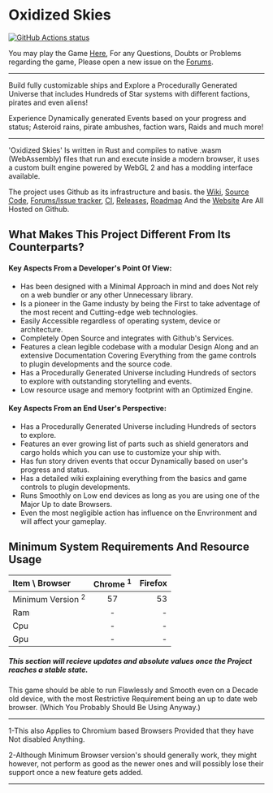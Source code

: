 # Oxidized Skies

<a href="https://github.com/VioletVillain/Oxidized-Skies/actions"><img alt="GitHub Actions status" src="https://github.com/VioletVillain/Oxidized-Skies/workflows/Oxidized-Skies/badge.svg"></a>

You may play the Game [Here](https://VioletVillain.github.io/Oxidized-Skies "Oxidized Skies"), For any Questions, Doubts or Problems regarding the game, Please open a new issue on the [Forums](https://github.com/VioletVillain/Oxidized-Skies/issues "Visit the Forums").

---
Build fully customizable ships and Explore a Procedurally Generated Universe that includes Hundreds of Star systems with different factions, pirates and even aliens!

Experience Dynamically generated Events based on your progress and status; Asteroid rains, pirate ambushes, faction wars, Raids and much more!

---

'Oxidized Skies' Is written in Rust and compiles to native .wasm (WebAssembly) files that run and execute inside a modern browser, it uses a custom built engine powered by WebGL 2 and has a modding interface available.

The project uses Github as its infrastructure and basis.  the [Wiki](https://github.com/VioletVillain/Oxidized-Skies/wiki), [Source Code](https://github.com/VioletVillain/Oxidized-Skies), [Forums/Issue tracker](https://github.com/VioletVillain/Oxidized-Skies/issues), [CI](https://github.com/VioletVillain/Oxidized-Skies/actions), [Releases](https://github.com/VioletVillain/Oxidized-Skies/releases), [Roadmap](https://github.com/VioletVillain/Oxidized-Skies/projects) And the [Website](https://VioletVillain.github.io/Oxidized-Skies/) Are All Hosted on Github.


## What Makes This Project Different From Its Counterparts?

#### Key Aspects From a Developer's Point Of View:

- Has been designed with a Minimal Approach in mind and does Not rely on a web bundler or any other Unnecessary library.
- Is a pioneer in the Game industy by being the First to take adventage of the most recent and Cutting-edge web technologies.
- Easily Accessible regardless of operating system, device or architecture.
- Completely Open Source and integrates with Github's Services.
- Features a clean legible codebase with a modular Design Along and an extensive Documentation Covering Everything from the game controls to plugin developments and the source code.
- Has a Procedurally Generated Universe including Hundreds of sectors to explore with outstanding storytelling and events.
- Low resource usage and memory footprint with an Optimized Engine.

#### Key Aspects From an End User's Perspective:

- Has a Procedurally Generated Universe including Hundreds of sectors to explore.
- Features an ever growing list of parts such as shield generators and cargo holds which you can use to customize your ship with.
- Has fun story driven events that occur Dynamically based on user's progress and status.
- Has a detailed wiki explaining everything from the basics and game controls to plugin developments.
- Runs Smoothly on Low end devices as long as you are using one of the Major Up to date Browsers.
- Even the most negligible action has influence on the Envrironment and will affect your gameplay.

## Minimum System Requirements And Resource Usage

| Item \ Browser | Chrome <sup>1</sup> | Firefox |
| :--- | :---: | ---: |
| Minimum Version <sup>2</sup> | 57 | 53 |
| Ram | - | - |
| Cpu | - | - |
| Gpu | - | - |

##### This section will recieve updates and absolute values once the Project reaches a stable state.

This game should be able to run Flawlessly and Smooth even on a Decade old device, with the most Restrictive Requirement being an up to date web browser.
(Which You Probably Should Be Using Anyway.)


---

1-This also Applies to Chromium based Browsers Provided that they have Not disabled Anything.

2-Although Minimum Browser version's should generally work, they might however, not perform as good as the newer ones and will possibly lose their support once a new feature gets added.

---

